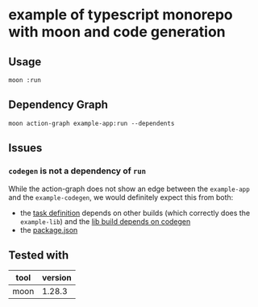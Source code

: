 # example of typescript monorepo with moon and code generation

## Usage

```
moon :run
```

## Dependency Graph

```
moon action-graph example-app:run --dependents
```

## Issues

### `codegen` is not a dependency of `run`

While the action-graph does not show an edge between the `example-app` and the `example-codegen`, we would definitely expect this from both:
- the [task definition](./.moon/tasks/typescript-application.yml#L10) depends on other builds (which correctly does the `example-lib`) and the [lib build depends on codegen](./.moon/tasks/typescript-library.yml#L16)
- the [package.json](./apps/example-app/package.json#L9)

## Tested with

| tool | version |
| ---- | ------- |
| moon | 1.28.3  |
